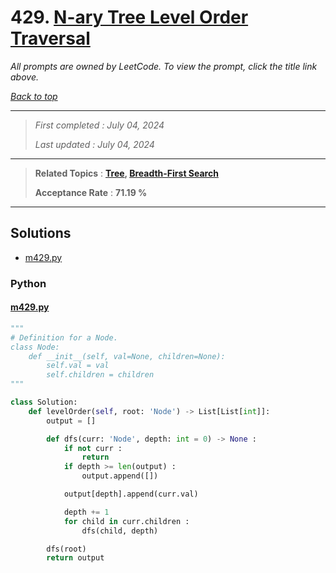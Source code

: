 # 429. [N-ary Tree Level Order Traversal](<https://leetcode.com/problems/n-ary-tree-level-order-traversal>)

*All prompts are owned by LeetCode. To view the prompt, click the title link above.*

*[Back to top](<../README.md>)*

------

> *First completed : July 04, 2024*
>
> *Last updated : July 04, 2024*

------

> **Related Topics** : **[Tree](<by_topic/Tree.md>), [Breadth-First Search](<by_topic/Breadth-First Search.md>)**
>
> **Acceptance Rate** : **71.19 %**

------

## Solutions

- [m429.py](<../my-submissions/m429.py>)
### Python
#### [m429.py](<../my-submissions/m429.py>)
```Python
"""
# Definition for a Node.
class Node:
    def __init__(self, val=None, children=None):
        self.val = val
        self.children = children
"""

class Solution:
    def levelOrder(self, root: 'Node') -> List[List[int]]:
        output = []

        def dfs(curr: 'Node', depth: int = 0) -> None :
            if not curr :
                return
            if depth >= len(output) :
                output.append([])

            output[depth].append(curr.val)

            depth += 1
            for child in curr.children :
                dfs(child, depth)

        dfs(root)
        return output
```

